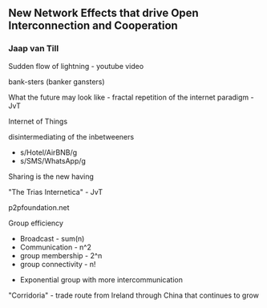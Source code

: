 ## New Network Effects that drive Open Interconnection and Cooperation
### Jaap van Till

Sudden flow of lightning - youtube video

bank-sters (banker gansters)

What the future may look like - fractal repetition of the internet paradigm - JvT

Internet of Things

disintermediating of the inbetweeners
 - s/Hotel/AirBNB/g
 - s/SMS/WhatsApp/g

Sharing is the new having

"The Trias Internetica" - JvT

p2pfoundation.net

Group efficiency
 - Broadcast - sum(n) 
 - Communication - n^2
 - group membership - 2^n
 - group connectivity - n!
* Exponential group with more intercommunication

"Corridoria" - trade route from Ireland through China that continues to grow

